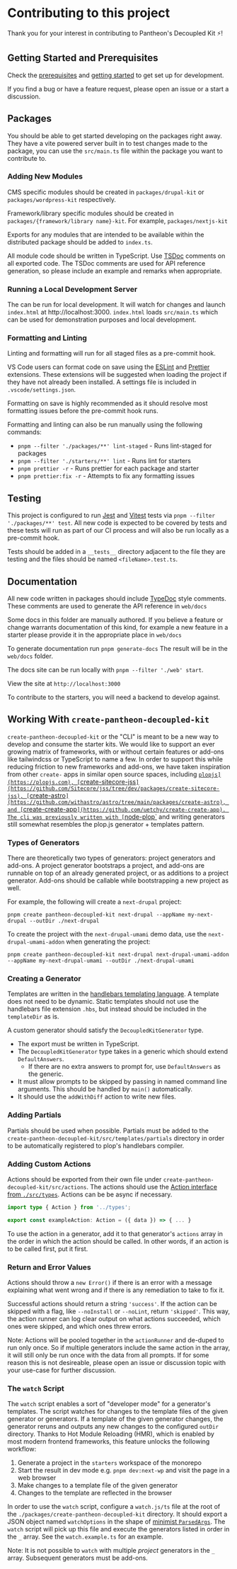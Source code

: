 # Contributing to this project

Thank you for your interest in contributing to Pantheon's Decoupled Kit ⚡️!

## Getting Started and Prerequisites

Check the
[prerequisites](https://github.com/pantheon-systems/decoupled-kit-js/#prerequisites-start-here!)
and
[getting started](https://github.com/pantheon-systems/decoupled-kit-js/#setup-the-monorepo)
to get set up for development.

If you find a bug or have a feature request, please open an issue or a start a
discussion.

## Packages

You should be able to get started developing on the packages right away. They
have a vite powered server built in to test changes made to the package, you can
use the `src/main.ts` file within the package you want to contribute to.

### Adding New Modules

CMS specific modules should be created in `packages/drupal-kit` or
`packages/wordpress-kit` respectively.

Framework/library specific modules should be created in
`packages/{framework/library name}-kit`. For example, `packages/nextjs-kit`

Exports for any modules that are intended to be available within the distributed
package should be added to `index.ts`.

All module code should be written in TypeScript. Use [TSDoc](https://tsdoc.org/)
comments on all exported code. The TSDoc comments are used for API reference
generation, so please include an example and remarks when appropriate.

### Running a Local Development Server

The can be run for local development. It will watch for changes and launch
`index.html` at http://localhost:3000. `index.html` loads `src/main.ts` which
can be used for demonstration purposes and local development.

### Formatting and Linting

Linting and formatting will run for all staged files as a pre-commit hook.

VS Code users can format code on save using the
[ESLint](https://marketplace.visualstudio.com/items?itemName=dbaeumer.vscode-eslint)
and
[Prettier](https://marketplace.visualstudio.com/items?itemName=esbenp.prettier-vscode)
extensions. These extensions will be suggested when loading the project if they
have not already been installed. A settings file is included in
`.vscode/settings.json`.

Formatting on save is highly recommended as it should resolve most formatting
issues before the pre-commit hook runs.

Formatting and linting can also be run manually using the following commands:

- `pnpm --filter './packages/**' lint-staged` - Runs lint-staged for packages
- `pnpm --filter './starters/**' lint` - Runs lint for starters
- `pnpm prettier -r` - Runs prettier for each package and starter
- `pnpm prettier:fix -r` - Attempts to fix any formatting issues

## Testing

This project is configured to run [Jest](https://facebook.github.io/jest/) and
[Vitest](https://vitest.dev) tests via `pnpm --filter './packages/**' test`. All
new code is expected to be covered by tests and these tests will run as part of
our CI process and will also be run locally as a pre-commit hook.

Tests should be added in a `__tests__` directory adjacent to the file they are
testing and the files should be named `<fileName>.test.ts`.

## Documentation

All new code written in packages should include [TypeDoc](https://typedoc.org/)
style comments. These comments are used to generate the API reference in
`web/docs`

Some docs in this folder are manually authored. If you believe a feature or
change warrants documentation of this kind, for example a new feature in a
starter please provide it in the appropriate place in `web/docs`

To generate documentation run `pnpm generate-docs` The result will be in the
`web/docs` folder.

The docs site can be run locally with `pnpm --filter './web' start`.

View the site at `http://localhost:3000`

<!-- 
TODOS:
- Confirm that this package provides types for all exported functions when used
  as an npm package.
- Allow individual import of modules rather than requiring imports from the main
  bundle.
-->

To contribute to the starters, you will need a backend to develop against.

## Working With `create-pantheon-decoupled-kit`

`create-pantheon-decoupled-kit` or the "CLI" is meant to be a new way to develop
and consume the starter kits. We would like to support an ever growing matrix of
frameworks, with or without certain features or add-ons like tailwindcss or
TypeScript to name a few. In order to support this while reducing friction to
new frameworks and add-ons, we have taken inspiration from other `create-` apps
in similar open source spaces, including [`plopjs](https://plopjs.com),
[`create-sitecore-jss`](https://github.com/Sitecore/jss/tree/dev/packages/create-sitecore-jss),
[`create-astro`](https://github.com/withastro/astro/tree/main/packages/create-astro),
and [`create-create-app`](https://github.com/uetchy/create-create-app). The cli
was previously written with
[`node-plop`](https://github.com/plopjs/plop/tree/master/packages/node-plop) and
writing generators still somewhat resembles the plop.js generator + templates
pattern.

### Types of Generators

There are theoretically two types of generators: project generators and add-ons.
A project generator bootstraps a project, and add-ons are runnable on top of an
already generated project, or as additions to a project generator. Add-ons
should be callable while bootstrapping a new project as well.

For example, the following will create a `next-drupal` project:

```shell
pnpm create pantheon-decoupled-kit next-drupal --appName my-next-drupal --outDir ./next-drupal
```

To create the project with the `next-drupal-umami` demo data, use the
`next-drupal-umami-addon` when generating the project:

```shell
pnpm create pantheon-decoupled-kit next-drupal next-drupal-umami-addon --appName my-next-drupal-umami --outDir ./next-drupal-umami
```

### Creating a Generator

Templates are written in the
[handlebars templating language](https://handlebarsjs.com/). A template does not
need to be dynamic. Static templates should not use the handlebars file
extension `.hbs`, but instead should be included in the `templateDir` as is.

A custom generator should satisfy the `DecoupledKitGenerator` type.

- The export must be written in TypeScript.
- The `DecoupledKitGenerator` type takes in a generic which should extend
  `DefaultAnswers`.
  - If there are no extra answers to prompt for, use `DefaultAnswers` as the
    generic.
- It must allow prompts to be skipped by passing in named command line
  arguments. This should be handled by `main()` automatically.
- It should use the `addWithDiff` action to write new files.

### Adding Partials

Partials should be used when possible. Partials must be added to the
`create-pantheon-decoupled-kit/src/templates/partials` directory in order to be
automatically registered to plop's handlebars compiler.

### Adding Custom Actions

Actions should be exported from their own file under
`create-pantheon-decoupled-kit/src/actions`. The actions should use the
[Action interface from `./src/types`](https://github.com/pantheon-systems/decoupled-kit-js/blob/canary/packages/create-pantheon-decoupled-kit/src/types.ts#L51).
Actions can be be async if necessary.

```typescript
import type { Action } from '../types';

export const exampleAction: Action = ({ data }) => { ... }
```

To use the action in a generator, add it to that generator's `actions` array in
the order in which the action should be called. In other words, if an action is
to be called first, put it first.

### Return and Error Values

Actions should throw a `new Error()` if there is an error with a message
explaining what went wrong and if there is any remediation to take to fix it.

Successful actions should return a string `'success'`. If the action can be
skipped with a flag, like `--noInstall` or `--noLint`, return `'skipped'`. This
way, the action runner can log clear output on what actions succeeded, which
ones were skipped, and which ones threw errors.

Note: Actions will be pooled together in the `actionRunner` and de-duped to run
only once. So if multiple generators include the same action in the array, it
will still only be run once with the data from all prompts. If for some reason
this is not desireable, please open an issue or discussion topic with your
use-case for further discussion.

### The `watch` Script

The `watch` script enables a sort of "developer mode" for a generator's
templates. The script watches for changes to the template files of the given
generator or generators. If a template of the given generator changes, the
generator reruns and outputs any new changes to the configured `outDir`
directory. Thanks to Hot Module Reloading (HMR), which is enabled by most modern
frontend frameworks, this feature unlocks the following workflow:

1. Generate a project in the `starters` workspace of the monorepo
1. Start the result in dev mode e.g. `pnpm dev:next-wp` and visit the page in a
   web browser
1. Make changes to a template file of the given generator
1. Changes to the template are reflected in the browser

In order to use the `watch` script, configure a `watch.js/ts` file at the root
of the `./packages/create-pantheon-decoupled-kit` directory. It should export a
JSON object named `watchOptions` in the shape of
[minimist `ParsedArgs`](https://github.com/DefinitelyTyped/DefinitelyTyped/blob/f834dd47e704fe7c65a87664864e78332e63bee7/types/minimist/index.d.ts#L80).
The `watch` script will pick up this file and execute the generators listed in
order in the `_` array. See the `watch.example.ts` for an example.

Note: It is not possible to `watch` with multiple _project_ generators in the
`_` array. Subsequent generators must be add-ons.
